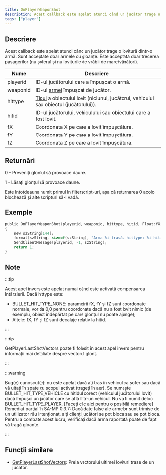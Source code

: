 ```yaml
---
title: OnPlayerWeaponShot
description: Acest callback este apelat atunci când un jucător trage o lovitură dintr-o armă.
tags: ["player"]
---
```


<VersionWarn name='callback' version='SA-MP 0.3z' />

## Descriere

Acest callback este apelat atunci când un jucător trage o lovitură dintr-o armă. Sunt acceptate doar armele cu gloanțe. Este acceptată doar trecerea pasagerilor (nu șoferul și nu loviturile de vrăbii de mare/vânători).

| Nume     | Descriere                                                                                                 |
| -------- | --------------------------------------------------------------------------------------------------------- |
| playerid | ID-ul jucătorului care a împușcat o armă.                                                                 |
| weaponid | ID-ul [armei](../resources/weaponids) împușcat de jucător.                                                |
| hittype  | [Tipul](../resources/bullethittypes) a obiectului lovit (niciunul, jucătorul, vehiculul sau obiectul (jucătorului)). |
| hitid    | ID-ul jucătorului, vehiculului sau obiectului care a fost lovit.                                          |
| fX       | Coordonata X pe care a lovit împușcătura.                                                                 |
| fY       | Coordonata Y pe care a lovit împușcătura.                                                                 |
| fZ       | Coordonata Z pe care a lovit împușcătura.                                                                 |

## Returnări

0 - Preveniți glonțul să provoace daune.

1 - Lăsați glonțul să provoace daune.

Este întotdeauna numit primul în filterscript-uri, așa că returnarea 0 acolo blochează și alte scripturi să-l vadă.

## Exemple

```c
public OnPlayerWeaponShot(playerid, weaponid, hittype, hitid, Float:fX, Float:fY, Float:fZ)
{
    new szString[144];
    format(szString, sizeof(szString), "Arma %i trasă. hittype: %i hitid: %i poziție: %f, %f, %f", weaponid, hittype, hitid, fX, fY, fZ);
    SendClientMessage(playerid, -1, szString);
    return 1;
}
```

## Note

:::tip

Acest apel invers este apelat numai când este activată compensarea întârzierii. Dacă hittype este:

- BULLET_HIT_TYPE_NONE: parametrii fX, fY și fZ sunt coordonate normale, vor da 0,0 pentru coordonate dacă nu a fost lovit nimic (de exemplu, obiect îndepărtat pe care glonțul nu poate ajunge);
- Altele: fX, fY și fZ sunt decalaje relativ la hitid.

:::

:::tip

GetPlayerLastShotVectors poate fi folosit în acest apel invers pentru informații mai detaliate despre vectorul glonț.

:::

:::warning

Bug(e) cunoscut(e): nu este apelat dacă ați tras în vehicul ca șofer sau dacă vă uitați în spate cu scopul activat (trageți în aer). Se numește BULLET_HIT_TYPE_VEHICLE cu hitidul corect (vehiculul jucătorului lovit) dacă împușci un jucător care se află într-un vehicul. Nu va fi numit deloc BULLET_HIT_TYPE_PLAYER. [Faceți clic aici pentru o posibilă remediere] Remediat parțial în SA-MP 0.3.7: Dacă date false ale armelor sunt trimise de un utilizator rău intenționat, alți clienți jucători se pot bloca sau se pot bloca. Pentru a combate acest lucru, verificați dacă arma raportată poate de fapt să tragă gloanțe.

:::

## Funcții similare

- [GetPlayerLastShotVectors](../functions/GetPlayerLastShotVectors): Preia vectorului ultimei lovituri trase de un jucator.